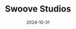 ---  
layout: startup_page  
title: "Swoove Studios"  
id: "swoove.com"  
permalink: "/swoovestudiosswoove.com10312024/"  
website: "https://www.swoove.com/"  
funding_round: "Seed"  
funding_amount: "$7.5M"  
investors: "European angel investors"  
about: "Swoove Studios develops Swoove, a real-time 3D animation creation app powered by AI. The app allows users of all skill levels to create unique 3D animation videos easily, fostering user-generated animated content globally. Its intuitive platform and diverse tools have made it a popular choice for creators."  
markets: "Software, 3D Animation, AI"  
hq: "Antwerp, Belgium, Belgium"  
founded_year: "2020"  
linkedin: "https://be.linkedin.com/company/swoovestudios"  
twitter: "https://twitter.com/SwooveStudio"  
instagram: ""  
facebook: "https://www.facebook.com/swoovestudio"  
crunchbase: "https://www.crunchbase.com/organization/swoove"  
pitchbook: "https://pitchbook.com/profiles/company/545733-91"  

date_display: "31-Oct-2024"  
date: "2024-10-31"

# SEO Optimization  
meta_title: "Swoove Studios - Seed Funding ($7.5M)"  
meta_description: "Swoove Studios, Swoove Studios develops Swoove, a real-time 3D animation creation app powered by AI. The app allows users of all skill levels to create unique 3D anim..."  
meta_keywords: "Swoove Studios, Software, 3D Animation, AI, Seed funding"  
canonical_url: "https://startup.projectstartups.com/swoovestudiosswoove.com10312024/"  
---